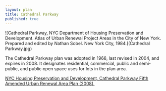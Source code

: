 ```yaml
---
layout: plan
title: Cathedral Parkway
published: true
---
```


<!---![Cathedral Parkway, NYC Department of Housing Preservation and Development. Community Development Progress Report: 1968. Prepared and edited by Nathan Sobel. New York City, 1968.](Cathedral Parkway 1968.png)-->
![Cathedral Parkway, NYC Department of Housing Preservation and Development. Atlas of Urban Renewal Project Areas in the City of New York. Prepared and edited by Nathan Sobel. New York City, 1984.](Cathedral Parkway.jpg)

The Cathedral Parkway plan was adopted in 1968, last revised in 2004, and expires in 2008. It designates residential, commercial, public and semi-public, and public open space uses for lots in the plan area.

[NYC Housing Preservation and Development, Cathedral Parkway Fifth Amended Urban Renewal Area Plan (2008).](https://www.nyc.gov/assets/hpd/downloads/pdfs/services/cathedral-parkway-fifth-amended-urp.pdf)
